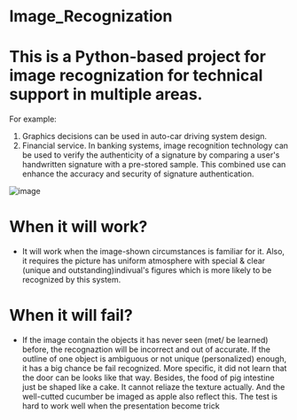 # Image_Recognization
# This is a Python-based project for image recognization for technical support in multiple areas.
For example:
1. Graphics decisions can be used in auto-car driving system design.
2. Financial service. In banking systems, image recognition technology can be used to verify the authenticity of a signature by comparing a user's handwritten signature with a pre-stored sample. This combined use can enhance the accuracy and security of signature authentication.


![image](https://github.com/yuxin-d/Image_Recognization/assets/75573667/ae64b195-9da5-4bd8-9716-20302e27db81)


# When it will work?
- It will work when the image-shown circumstances is familiar for it. Also, it requires the picture has uniform atmosphere with special & clear (unique and outstanding)indivual's figures which is more likely to be recognized by this system.

# When it will fail?
- If the image contain the objects it has never seen (met/ be learned) before, the recognaztion will be incorrect and out of accurate. If the outline of one object is ambiguous or not unique (personalized) enough, it has a big chance be fail recognized.
More specific, it did not learn that the door can be looks like that way. Besides, the food of pig intestine just be shaped like a cake. It cannot reliaze the texture actually. And the well-cutted cucumber be imaged as apple also reflect this. The test is hard to work well when the presentation become trick


